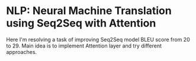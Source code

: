 # NLP: Neural Machine Translation using Seq2Seq with Attention

Here I'm resolving a task of improving Seq2Seq model BLEU score from 20 to 29.
Main idea is to implement Attention layer and try different approaches.
